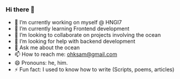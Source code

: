 ### Hi there 👋

<!--
**sholance/sholance** is a ✨ _special_ ✨ repository because its `README.md` (this file) appears on your GitHub profile.

Here are some ideas to get you started:

- 🔭 I’m currently working on ...
- 🌱 I’m currently learning ...
- 👯 I’m looking to collaborate on ...
- 🤔 I’m looking for help with ...
- 💬 Ask me about ...
- 📫 How to reach me: ...
- 😄 Pronouns: ...
- ⚡ Fun fact: ...
-->
- 🔭 I’m currently working on myself @ HNGI7
- 🌱 I’m currently learning Frontend development
- 👯 I’m looking to collaborate on projects involving the ocean
- 🤔 I’m looking for help with backend development
- 💬 Ask me about the ocean
- 📫 How to reach me: ohksam@gmail.com
- 😄 Pronouns: he, him. 
- ⚡ Fun fact: I used to know how to write (Scripts, poems, articles)
